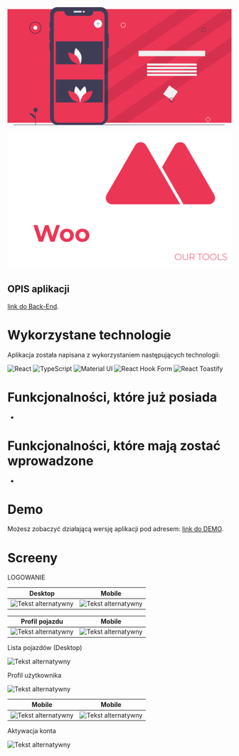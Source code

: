 ![Tekst alternatywny](/screens/homePage.png)

![Tekst alternatywny](/screens/logo3.png)

## OPIS aplikacji



[link do Back-End](https://github.com/shyBBy/backend_fleet-pro).


# Wykorzystane technologie

Aplikacja została napisana z wykorzystaniem następujących technologii:

![React](https://img.shields.io/badge/-React-blue?logo=react&logoColor=white&style=flat) ![TypeScript](https://img.shields.io/badge/-TypeScript-blue?logo=typescript&logoColor=white&style=flat) ![Material UI](https://img.shields.io/badge/-Material%20UI-blueviolet?logo=material-ui&logoColor=white&style=flat) ![React Hook Form](https://img.shields.io/badge/-React%20Hook%20Form-blue?logo=react&logoColor=white&style=flat) ![React Toastify](https://img.shields.io/badge/-React%20Toastify-ff69b4?logo=react&logoColor=white&style=flat)


# Funkcjonalności, które już posiada

- 


# Funkcjonalności, które mają zostać wprowadzone

- 

# Demo

Możesz zobaczyć działającą wersję aplikacji pod adresem: [link do DEMO](https://project.dev-olczak.pl).


# Screeny

LOGOWANIE

| Desktop                                          | Mobile                                           |
|--------------------------------------------------|--------------------------------------------------|
| ![Tekst alternatywny](/screens/Screenshot_1.png) | ![Tekst alternatywny](/screens/Screenshot_2.png) |

| Profil pojazdu                                   | Mobile                                   |
|--------------------------------------------------|--------------------------------------------------|
| ![Tekst alternatywny](/screens/Screenshot_5.png) | ![Tekst alternatywny](/screens/Screenshot_6.png) |

Lista pojazdów (Desktop)

![Tekst alternatywny](/screens/Screenshot_10.png)


Profil użytkownika

![Tekst alternatywny](/screens/Screenshot_9.png)

| Mobile                                  | Mobile                                   |
|--------------------------------------------------|--------------------------------------------------|
| ![Tekst alternatywny](/screens/Screenshot_7.png) | ![Tekst alternatywny](/screens/Screenshot_8.png) |


Aktywacja konta

![Tekst alternatywny](/screens/Screenshot_12.png)
